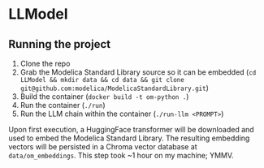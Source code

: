 # LLModel

## Running the project
1. Clone the repo
2. Grab the Modelica Standard Library source so it can be embedded (`cd LLModel && mkdir data && cd data && git clone git@github.com:modelica/ModelicaStandardLibrary.git`)
3. Build the container (`docker build -t om-python .`)
4. Run the container (`./run`)
5. Run the LLM chain within the container (`./run-llm <PROMPT>`)

Upon first execution, a HuggingFace transformer will be downloaded and used to embed the Modelica Standard Library. The resulting embedding vectors will be persisted in a Chroma vector database at `data/om_embeddings`. This step took ~1 hour on my machine; YMMV.
